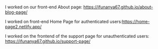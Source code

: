 I worked on our front-end About page: https://ifunanya67.github.io/about-blog-page/

I worked on front-end Home Page for authenticated users:https://home-page2.netlify.app/

I worked on the frontend of the support page for unauthenticated users: https://ifunanya67.github.io/support-page/
